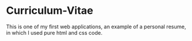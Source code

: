 # Curriculum-Vitae
This is one of my first web applications, an example of a personal resume, in which I used pure html and css code.
